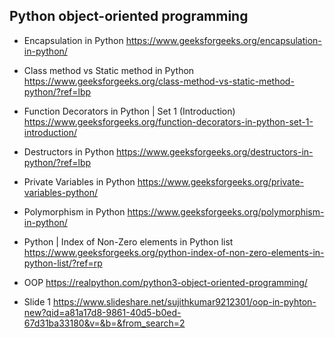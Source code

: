 ## Python object-oriented programming

-   Encapsulation in Python
    https://www.geeksforgeeks.org/encapsulation-in-python/

-   Class method vs Static method in Python
    https://www.geeksforgeeks.org/class-method-vs-static-method-python/?ref=lbp

-   Function Decorators in Python | Set 1 (Introduction)
    https://www.geeksforgeeks.org/function-decorators-in-python-set-1-introduction/

-   Destructors in Python
    https://www.geeksforgeeks.org/destructors-in-python/?ref=lbp

-   Private Variables in Python
    https://www.geeksforgeeks.org/private-variables-python/

-   Polymorphism in Python
    https://www.geeksforgeeks.org/polymorphism-in-python/

-   Python | Index of Non-Zero elements in Python list
    https://www.geeksforgeeks.org/python-index-of-non-zero-elements-in-python-list/?ref=rp

-   OOP
    https://realpython.com/python3-object-oriented-programming/

-   Slide 1
    https://www.slideshare.net/sujithkumar9212301/oop-in-pyhton-new?qid=a81a17d8-9861-40d5-b0ed-67d31ba33180&v=&b=&from_search=2
